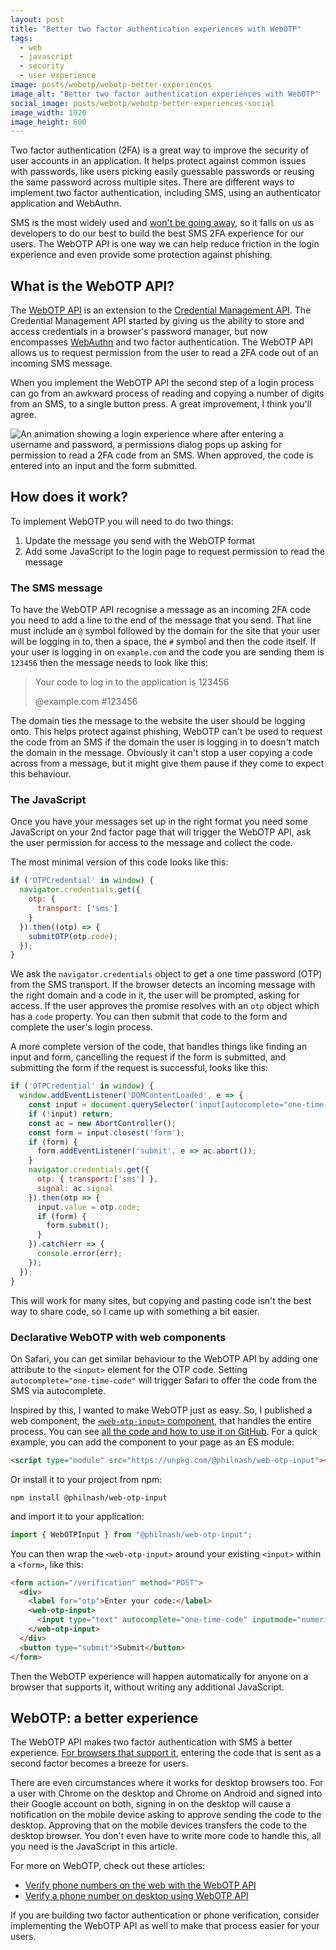 ```yaml
---
layout: post
title: "Better two factor authentication experiences with WebOTP"
tags:
  - web
  - javascript
  - security
  - user experience
image: posts/webotp/webotp-better-experiences
image_alt: "Better two factor authentication experiences with WebOTP"
social_image: posts/webotp/webotp-better-experiences-social
image_width: 1920
image_height: 600
---
```


Two factor authentication (2FA) is a great way to improve the security of user accounts in an application. It helps protect against common issues with passwords, like users picking easily guessable passwords or reusing the same password across multiple sites. There are different ways to implement two factor authentication, including SMS, using an authenticator application and WebAuthn.

SMS is the most widely used and [won't be going away](https://www.twilio.com/blog/sms-2fa-security), so it falls on us as developers to do our best to build the best SMS 2FA experience for our users. The WebOTP API is one way we can help reduce friction in the login experience and even provide some protection against phishing.

## What is the WebOTP API?

The [WebOTP API](https://developer.mozilla.org/en-US/docs/Web/API/WebOTP_API) is an extension to the [Credential Management API](https://developer.mozilla.org/en-US/docs/Web/API/Credential_Management_API). The Credential Management API started by giving us the ability to store and access credentials in a browser's password manager, but now encompasses [WebAuthn](https://developer.mozilla.org/en-US/docs/Web/API/Web_Authentication_API) and two factor authentication. The WebOTP API allows us to request permission from the user to read a 2FA code out of an incoming SMS message.

When you implement the WebOTP API the second step of a login process can go from an awkward process of reading and copying a number of digits from an SMS, to a single button press. A great improvement, I think you'll agree.

<img src="{% asset posts/webotp/webotp.gif @path %}" alt="An animation showing a login experience where after entering a username and password, a permissions dialog pops up asking for permission to read a 2FA code from an SMS. When approved, the code is entered into an input and the form submitted." loading="lazy" />

## How does it work?

To implement WebOTP you will need to do two things:

1. Update the message you send with the WebOTP format
2. Add some JavaScript to the login page to request permission to read the message

### The SMS message

To have the WebOTP API recognise a message as an incoming 2FA code you need to add a line to the end of the message that you send. That line must include an `@` symbol followed by the domain for the site that your user will be logging in to, then a space, the `#` symbol and then the code itself. If your user is logging in on `example.com` and the code you are sending them is `123456` then the message needs to look like this:

> Your code to log in to the application is 123456
>
> @example.com #123456

The domain ties the message to the website the user should be logging onto. This helps protect against phishing, WebOTP can't be used to request the code from an SMS if the domain the user is logging in to doesn't match the domain in the message. Obviously it can't stop a user copying a code across from a message, but it might give them pause if they come to expect this behaviour.

### The JavaScript

Once you have your messages set up in the right format you need some JavaScript on your 2nd factor page that will trigger the WebOTP API, ask the user permission for access to the message and collect the code.

The most minimal version of this code looks like this:

```js
if ('OTPCredential' in window) {
  navigator.credentials.get({
    otp: {
      transport: ['sms']
    }
  }).then((otp) => {
    submitOTP(otp.code);
  });
}
```

We ask the `navigator.credentials` object to get a one time password (OTP) from the SMS transport. If the browser detects an incoming message with the right domain and a code in it, the user will be prompted, asking for access. If the user approves the promise resolves with an `otp` object which has a `code` property. You can then submit that code to the form and complete the user's login process.

A more complete version of the code, that handles things like finding an input and form, cancelling the request if the form is submitted, and submitting the form if the request is successful, looks like this:

```js
if ('OTPCredential' in window) {
  window.addEventListener('DOMContentLoaded', e => {
    const input = document.querySelector('input[autocomplete="one-time-code"]');
    if (!input) return;
    const ac = new AbortController();
    const form = input.closest('form');
    if (form) {
      form.addEventListener('submit', e => ac.abort());
    }
    navigator.credentials.get({
      otp: { transport:['sms'] },
      signal: ac.signal
    }).then(otp => {
      input.value = otp.code;
      if (form) {
        form.submit();
      }
    }).catch(err => {
      console.error(err);
    });
  });
}
```

This will work for many sites, but copying and pasting code isn't the best way to share code, so I came up with something a bit easier.

### Declarative WebOTP with web components

On Safari, you can get similar behaviour to the WebOTP API by adding one attribute to the `<input>` element for the OTP code. Setting `autocomplete="one-time-code"` will trigger Safari to offer the code from the SMS via autocomplete.

Inspired by this, I wanted to make WebOTP just as easy. So, I published a web component, the [`<web-otp-input>` component](https://github.com/philnash/web-otp-input), that handles the entire process. You can see [all the code and how to use it on GitHub](https://github.com/philnash/web-otp-input). For a quick example, you can add the component to your page as an ES module:

```html
<script type="module" src="https://unpkg.com/@philnash/web-otp-input"></script>
```

Or install it to your project from npm:

```
npm install @philnash/web-otp-input
```

and import it to your application:

```js
import { WebOTPInput } from "@philnash/web-otp-input";
```

You can then wrap the `<web-otp-input>` around your existing `<input>` within a `<form>`, like this:

```html
<form action="/verification" method="POST">
  <div>
    <label for="otp">Enter your code:</label>
    <web-otp-input>
      <input type="text" autocomplete="one-time-code" inputmode="numeric" id="otp" name="otp" />
    </web-otp-input>
  </div>
  <button type="submit">Submit</button>
</form>
```

Then the WebOTP experience will happen automatically for anyone on a browser that supports it, without writing any additional JavaScript.

## WebOTP: a better experience

The WebOTP API makes two factor authentication with SMS a better experience. [For browsers that support it](https://caniuse.com/mdn-api_otpcredential), entering the code that is sent as a second factor becomes a breeze for users.

There are even circumstances where it works for desktop browsers too. For a user with Chrome on the desktop and Chrome on Android and signed into their Google account on both, signing in on the desktop will cause a notification on the mobile device asking to approve sending the code to the desktop. Approving that on the mobile devices transfers the code to the desktop browser. You don't even have to write more code to handle this, all you need is the JavaScript in this article.

For more on WebOTP, check out these articles:

* [Verify phone numbers on the web with the WebOTP API](https://web.dev/web-otp/)
* [Verify a phone number on desktop using WebOTP API](https://developer.chrome.com/blog/cross-device-webotp/)

If you are building two factor authentication or phone verification, consider implementing the WebOTP API as well to make that process easier for your users.